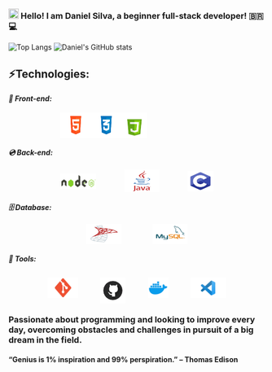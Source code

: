 ### <img height="20" src="https://raw.githubusercontent.com/iampavangandhi/iampavangandhi/master/gifs/Hi.gif" width="20px"> Hello! I am Daniel Silva, a beginner full-stack developer! 🇧🇷💻
 
![Top Langs](https://raw.githubusercontent.com/MicaelliMedeiros/micaellimedeiros/master/image/computer-illustration.png)
![Daniel's GitHub stats](https://github-readme-stats.vercel.app/api?username=danielprogram08&show_icons=true&theme=tokyonight)

## ⚡️Technologies:

#### _**📀 Front-end:**_
<div style="display: flex; justify-content: space-between; align-items: center; margin: auto; width: 300px;">
    <img id="HTML" src="./LogoTechnology/HTML-5.png" width="60" height="50">
    <img id="CSS" src="./LogoTechnology/CSS-3.png" width="60" height="50">
    <img id="JS" src="./LogoTechnology/JS.png" width="50" height="50" style="padding-right: 150000px">
    <img id="BOOTSTRAP" src="./LogoTechnology/BOOTSTRAP.png" width="40" height="40">
</div>

#### _**💿 Back-end:**_

<div style="display: flex; justify-content: space-between; align-items: center; margin: auto; width: 300px;">
    <img id="NODE" src="./LogoTechnology/NODE.png" width="70" height="30">
    <img id="JAVA" src="./LogoTechnology/JAVA.png" width="70" height="45">
    <img id="C" src="./LogoTechnology/C.png" width="50" height="40">
</div>

#### _**🗄 Database:**_

<div style="display: flex; justify-content: space-between; align-items: center; margin: auto; width: 200px;">
    <img id="SQL-SERVER" src="./LogoTechnology/SQL-SERVER.png" width="70" height="40">
    <img id="MYSQL" src="./LogoTechnology/MYSQL.png" width="70" height="40">
</div>

#### _**💼 Tools:**_

<div style="display: flex; justify-content: space-between; align-items: center; margin: auto; width: 350px;">
    <img id="GIT" src="./LogoTechnology/GIT.png" width="60" height="40">
    <img id="GITHUB" src="./LogoTechnology/GITHUB.png" width="50" height="50" style="padding-top: 10px;">
    <img id="DOCKER" src="./LogoTechnology/DOCKER.png" width="40" height="40">
    <img id="VSCODE" src="./LogoTechnology/VSCODE.png" width="70" height="40">
</div>

### Passionate about programming and looking to improve every day, overcoming obstacles and challenges in pursuit of a big dream in the field. 
#### “Genius is 1% inspiration and 99% perspiration.” – Thomas Edison
